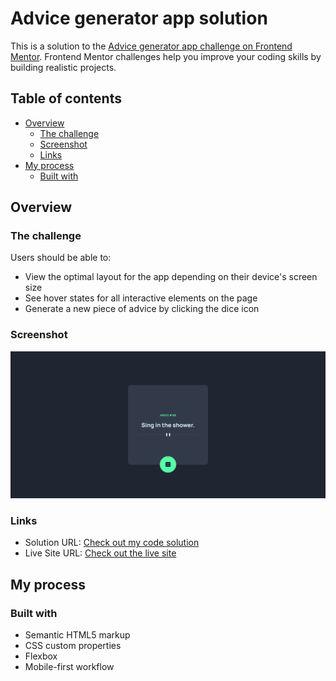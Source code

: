 # Advice generator app solution

This is a solution to the [Advice generator app challenge on Frontend Mentor](https://www.frontendmentor.io/challenges/advice-generator-app-QdUG-13db). Frontend Mentor challenges help you improve your coding skills by building realistic projects.

## Table of contents

- [Overview](#overview)
  - [The challenge](#the-challenge)
  - [Screenshot](#screenshot)
  - [Links](#links)
- [My process](#my-process)
  - [Built with](#built-with)

## Overview

### The challenge

Users should be able to:

- View the optimal layout for the app depending on their device's screen size
- See hover states for all interactive elements on the page
- Generate a new piece of advice by clicking the dice icon

### Screenshot

![](./assets/pj2.png)

### Links

- Solution URL: [Check out my code solution](https://github.com/sean365-bit/frontblocks/tree/main/projects/project2)
- Live Site URL: [Check out the live site](https://sean365-bit.github.io/frontblocks/projects/project2/)

## My process

### Built with

- Semantic HTML5 markup
- CSS custom properties
- Flexbox
- Mobile-first workflow
